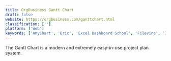 ```yaml
---
title: OrgBusiness Gantt Chart
draft: false 
website: https://orgbusiness.com/ganttchart.html
classification: ['']
platform: ['Web']
keywords: ['AnyChart', 'Bric', 'Excel Dashboard School', 'Filevine', 'Innform', 'Kutools for Excel', 'Legal Files', 'LibrePlan', 'Microsoft Project', 'Namely', 'OmniPlan', 'OpenProj', 'PriceCost', 'Redmine', 'Taskjuggler', 'TeamRock.Pro', 'Teamwork Projects', 'Trello', 'jxProject', 'sumHR']
---
```

The Gantt Chart is a modern and extremely easy-in-use project plan system.